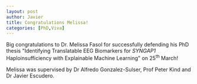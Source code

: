 ```yaml
---
layout: post
author: Javier
title: Congratulations Melissa!
categories: [PhD,Viva]
---
```


Big congratulations to Dr. Melissa Fasol for successfully defending his PhD thesis "Identifying Translatable EEG Biomarkers for _SYNGAP1_ Haploinsufficiency with Explainable Machine Learning" on 25<sup>th</sup> March!

Melissa was supervised by Dr Alfredo Gonzalez-Sulser, Prof Peter Kind and Dr Javier Escudero.
